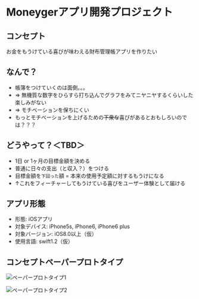 # Moneygerアプリ開発プロジェクト

## コンセプト

お金をもうけている喜びが味わえる財布管理帳アプリを作りたい

## なんで？


* 帳簿をつけていくのは面倒。。。
* => 無機質な数字をひらすら打ち込んでグラフをみてニヤニヤするくらいした楽しみがない
* => モチベーションを保ちにくい
* もっとモチベーションを上げるための~~下衆な~~喜びがあるとおもしろいのでは？？？

## どうやって？＜TBD＞

* 1日 or 1ヶ月の目標金額を決める
* 普通に日々の支出（と収入？）をつける
* 目標金額を`下回った`額 = 本来の使用予定額に対するもうけになる
* ↑これをフィーチャーしてもうけている喜びをユーザー体験として届ける

## アプリ形態

* 形態: iOSアプリ
* 対象デバイス: iPhone5s, iPhone6, iPhone6 plus
* 対象バージョン: iOS8.0以上（仮）
* 使用言語: swift1.2（仮）

## コンセプトペーパープロトタイプ

![ペーパープロトタイプ1](https://dl.dropboxusercontent.com/u/24429555/%E5%86%99%E7%9C%9F%202015-06-21%2014%2032%2040.jpg)

![ペーパープロトタイプ2](https://dl.dropboxusercontent.com/u/24429555/%E5%86%99%E7%9C%9F%202015-06-21%2014%2033%2003.jpg)
